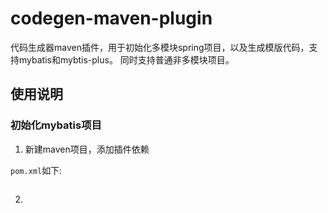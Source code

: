 # codegen-maven-plugin

代码生成器maven插件，用于初始化多模块spring项目，以及生成模版代码，支持mybatis和mybtis-plus。
同时支持普通非多模块项目。

## 使用说明

### 初始化mybatis项目

1. 新建maven项目，添加插件依赖

`pom.xml`如下:

```xml

```

2. 